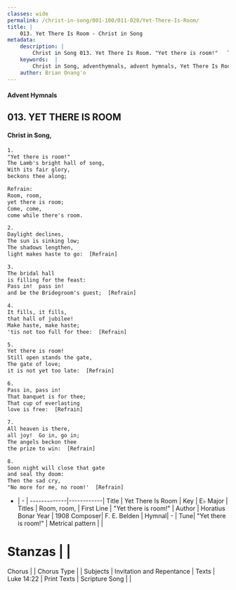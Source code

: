 ```yaml
---
classes: wide
permalink: /christ-in-song/001-100/011-020/Yet-There-Is-Room/
title: |
    013. Yet There Is Room - Christ in Song
metadata:
    description: |
        Christ in Song 013. Yet There Is Room. "Yet there is room!"   The Lamb's bright hall of song, With its fair glory,  beckons thee along; 
    keywords:  |
        Christ in Song, adventhymnals, advent hymnals, Yet There Is Room, "Yet there is room!" . Room, room, 
    author: Brian Onang'o
---
```


#### Advent Hymnals
## 013. YET THERE IS ROOM
####  Christ in Song,

```txt
1.
"Yet there is room!"  
The Lamb's bright hall of song,
With its fair glory, 
beckons thee along;

Refrain:
Room, room, 
yet there is room;
Come, come, 
come while there's room.

2.
Daylight declines, 
The sun is sinking low;
The shadows lengthen,
light makes haste to go:  [Refrain]

3.
The bridal hall 
is filling for the feast:
Pass in!  pass in! 
and be the Bridegroom's guest;  [Refrain]

4.
It fills, it fills, 
that hall of jubilee!
Make haste, make haste; 
'tis not too full for thee:  [Refrain]

5.
Yet there is room!
Still open stands the gate,
The gate of love;
it is not yet too late:  [Refrain]

6.
Pass in, pass in!  
That banquet is for thee;
That cup of everlasting 
love is free:  [Refrain]

7.
All heaven is there,
all joy!  Go in, go in;
The angels beckon thee
the prize to win:  [Refrain]

8.
Soon night will close that gate
and seal thy doom:
Then the sad cry,
"No more for me, no room!'  [Refrain]

```

- |   -  |
-------------|------------|
Title | Yet There Is Room |
Key | E♭ Major |
Titles | Room, room,  |
First Line | "Yet there is room!"  |
Author | Horatius Bonar
Year | 1908
Composer| F. E. Belden |
Hymnal|  - |
Tune| "Yet there is room!" |
Metrical pattern | |
# Stanzas |  |
Chorus |  |
Chorus Type |  |
Subjects | Invitation and Repentance |
Texts | Luke 14:22 |
Print Texts | 
Scripture Song |  |
    
